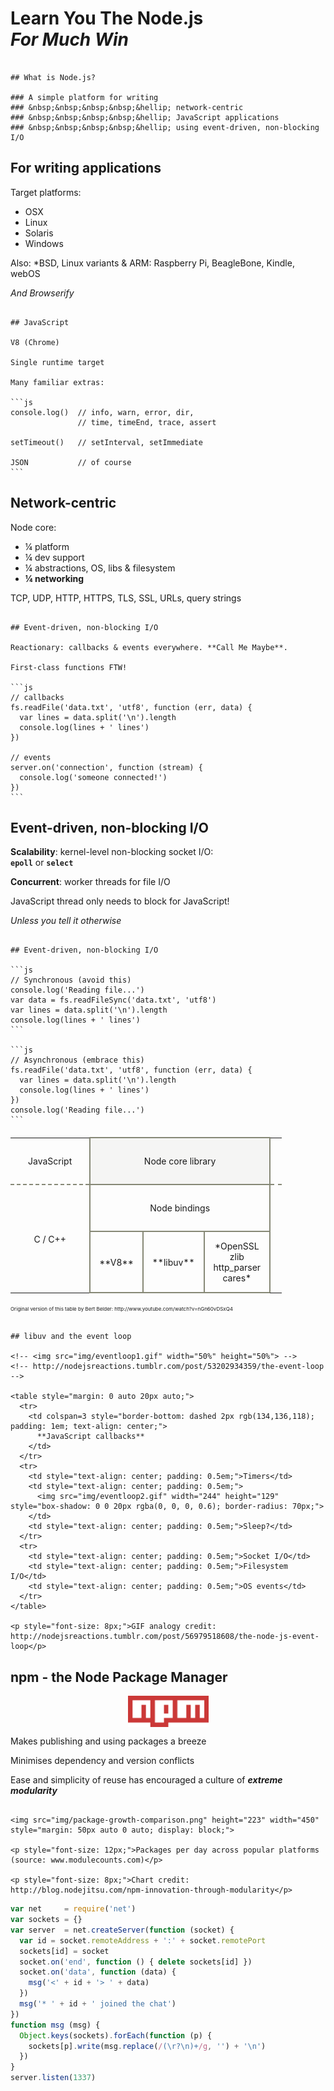 
# Learn You The Node.js<br>*For Much Win*

~~~~~~~~~~~~~~~~~~~~~~~~~~~~~~~~~~~~~~~~~~~~~~~~~~~~~~~~~~~~~~~~~~~~~~~~~~~~~~~~

## What is Node.js?

### A simple platform for writing
### &nbsp;&nbsp;&nbsp;&nbsp;&hellip; network-centric
### &nbsp;&nbsp;&nbsp;&nbsp;&hellip; JavaScript applications
### &nbsp;&nbsp;&nbsp;&nbsp;&hellip; using event-driven, non-blocking I/O

~~~~~~~~~~~~~~~~~~~~~~~~~~~~~~~~~~~~~~~~~~~~~~~~~~~~~~~~~~~~~~~~~~~~~~~~~~~~~~~~

## For writing applications

Target platforms:

  * OSX
  * Linux
  * Solaris
  * Windows

Also: *BSD, Linux variants & ARM: Raspberry Pi, BeagleBone, Kindle, webOS

*And Browserify*

~~~~~~~~~~~~~~~~~~~~~~~~~~~~~~~~~~~~~~~~~~~~~~~~~~~~~~~~~~~~~~~~~~~~~~~~~~~~~~~~

## JavaScript

V8 (Chrome)

Single runtime target

Many familiar extras:

```js
console.log()  // info, warn, error, dir,
               // time, timeEnd, trace, assert

setTimeout()   // setInterval, setImmediate

JSON           // of course
```

~~~~~~~~~~~~~~~~~~~~~~~~~~~~~~~~~~~~~~~~~~~~~~~~~~~~~~~~~~~~~~~~~~~~~~~~~~~~~~~~

## Network-centric

Node core:

 * &frac14; platform
 * &frac14; dev support
 * &frac14; abstractions, OS, libs & filesystem
 * **&frac14; networking**

TCP, UDP, HTTP, HTTPS, TLS, SSL, URLs, query strings

~~~~~~~~~~~~~~~~~~~~~~~~~~~~~~~~~~~~~~~~~~~~~~~~~~~~~~~~~~~~~~~~~~~~~~~~~~~~~~~~

## Event-driven, non-blocking I/O

Reactionary: callbacks & events everywhere. **Call Me Maybe**.

First-class functions FTW!

```js
// callbacks
fs.readFile('data.txt', 'utf8', function (err, data) {
  var lines = data.split('\n').length
  console.log(lines + ' lines')
})

// events
server.on('connection', function (stream) {
  console.log('someone connected!')
})
```

~~~~~~~~~~~~~~~~~~~~~~~~~~~~~~~~~~~~~~~~~~~~~~~~~~~~~~~~~~~~~~~~~~~~~~~~~~~~~~~~

## Event-driven, non-blocking I/O

**Scalability**: kernel-level non-blocking socket I/O:<br><b><code>epoll</code></b> or <b><code>select</code></b>

**Concurrent**: worker threads for file I/O

JavaScript thread only needs to block for JavaScript!

*Unless you tell it otherwise*

~~~~~~~~~~~~~~~~~~~~~~~~~~~~~~~~~~~~~~~~~~~~~~~~~~~~~~~~~~~~~~~~~~~~~~~~~~~~~~~~

## Event-driven, non-blocking I/O

```js
// Synchronous (avoid this)
console.log('Reading file...')
var data = fs.readFileSync('data.txt', 'utf8')
var lines = data.split('\n').length
console.log(lines + ' lines')
```

```js
// Asynchronous (embrace this)
fs.readFile('data.txt', 'utf8', function (err, data) {
  var lines = data.split('\n').length
  console.log(lines + ' lines')
})
console.log('Reading file...')
```

~~~~~~~~~~~~~~~~~~~~~~~~~~~~~~~~~~~~~~~~~~~~~~~~~~~~~~~~~~~~~~~~~~~~~~~~~~~~~~~~

<table cellpadding=0 cellspacing=0 style="border-collapse: collapse; margin: 20px auto;">
  <tr>
    <td style="border-bottom: dashed 2px rgb(134,136,118); padding: 2em; text-align: center;">JavaScript</td>
    <td style="border: solid 2px rgb(134,136,118); background-color: rgb(245,245,244); padding: 2em; text-align: center;" colspan=4>Node core library</td>
    <td style="border-bottom: dashed 2px rgb(134,136,118); padding: 0.5em;">&nbsp;</td>
  </tr>
  <tr>
    <td style="padding: 2em; text-align: center;" rowspan=2>C / C++</td>
    <td style="border: solid 2px rgb(134,136,118); padding: 2em; text-align: center;" colspan=4>Node bindings</td>
  </tr>
  <tr>
    <td style="border: solid 2px rgb(134,136,118); padding: 1em; text-align: center;">
      **V8**
    </td>
    <td style="border: solid 2px rgb(134,136,118); padding: 1em; text-align: center;">
      **libuv**
    </td>
    <td style="border: solid 2px rgb(134,136,118); padding: 1em; text-align: center;">
      *OpenSSL<br>zlib<br>http_parser<br>cares*
    </td>
  </tr>
</table>

<p style="font-size: 8px;">Original version of this table by Bert Belder: http://www.youtube.com/watch?v=nGn60vDSxQ4</p>

~~~~~~~~~~~~~~~~~~~~~~~~~~~~~~~~~~~~~~~~~~~~~~~~~~~~~~~~~~~~~~~~~~~~~~~~~~~~~~~~

## libuv and the event loop

<!-- <img src="img/eventloop1.gif" width="50%" height="50%"> -->
<!-- http://nodejsreactions.tumblr.com/post/53202934359/the-event-loop -->

<table style="margin: 0 auto 20px auto;">
  <tr>
    <td colspan=3 style="border-bottom: dashed 2px rgb(134,136,118); padding: 1em; text-align: center;">
      **JavaScript callbacks**
    </td>
  </tr>
  <tr>
    <td style="text-align: center; padding: 0.5em;">Timers</td>
    <td style="text-align: center; padding: 0.5em;">
      <img src="img/eventloop2.gif" width="244" height="129" style="box-shadow: 0 0 20px rgba(0, 0, 0, 0.6); border-radius: 70px;">
    </td>
    <td style="text-align: center; padding: 0.5em;">Sleep?</td>
  </tr>
  <tr>
    <td style="text-align: center; padding: 0.5em;">Socket I/O</td>
    <td style="text-align: center; padding: 0.5em;">Filesystem I/O</td>
    <td style="text-align: center; padding: 0.5em;">OS events</td>
  </tr>
</table>

<p style="font-size: 8px;">GIF analogy credit: http://nodejsreactions.tumblr.com/post/56979518608/the-node-js-event-loop</p>

~~~~~~~~~~~~~~~~~~~~~~~~~~~~~~~~~~~~~~~~~~~~~~~~~~~~~~~~~~~~~~~~~~~~~~~~~~~~~~~~

## npm - the Node Package Manager

<img src="img/npm.png" height="50" width="129" style="margin: 0 auto; display: block;">

Makes publishing and using packages a breeze

Minimises dependency and version conflicts

Ease and simplicity of reuse has encouraged a culture of ***extreme modularity***

~~~~~~~~~~~~~~~~~~~~~~~~~~~~~~~~~~~~~~~~~~~~~~~~~~~~~~~~~~~~~~~~~~~~~~~~~~~~~~~~

<img src="img/package-growth-comparison.png" height="223" width="450" style="margin: 50px auto 0 auto; display: block;">

<p style="font-size: 12px;">Packages per day across popular platforms (source: www.modulecounts.com)</p>

<p style="font-size: 8px;">Chart credit: http://blog.nodejitsu.com/npm-innovation-through-modularity</p>

~~~~~~~~~~~~~~~~~~~~~~~~~~~~~~~~~~~~~~~~~~~~~~~~~~~~~~~~~~~~~~~~~~~~~~~~~~~~~~~~

```js
var net     = require('net')
var sockets = {}
var server  = net.createServer(function (socket) {
  var id = socket.remoteAddress + ':' + socket.remotePort
  sockets[id] = socket
  socket.on('end', function () { delete sockets[id] })
  socket.on('data', function (data) {
    msg('<' + id + '> ' + data)
  })
  msg('* ' + id + ' joined the chat')
})
function msg (msg) {
  Object.keys(sockets).forEach(function (p) {
    sockets[p].write(msg.replace(/(\r?\n)+/g, '') + '\n')
  })
}
server.listen(1337)
```